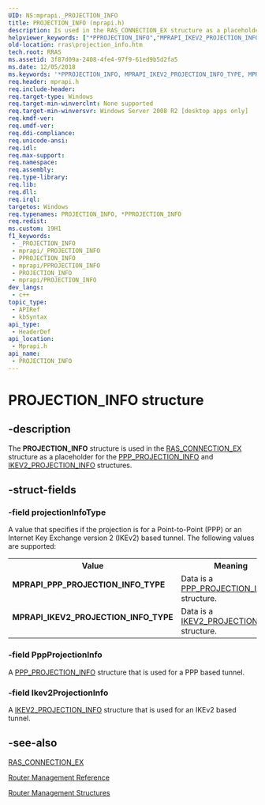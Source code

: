```yaml
---
UID: NS:mprapi._PROJECTION_INFO
title: PROJECTION_INFO (mprapi.h)
description: Is used in the RAS_CONNECTION_EX structure as a placeholder for the PPP_PROJECTION_INFO and IKEV2_PROJECTION_INFO structures.
helpviewer_keywords: ["*PPROJECTION_INFO","MPRAPI_IKEV2_PROJECTION_INFO_TYPE","MPRAPI_PPP_PROJECTION_INFO_TYPE","PPROJECTION_INFO","PPROJECTION_INFO structure pointer [RAS]","PROJECTION_INFO","PROJECTION_INFO structure [RAS]","mprapi/PPROJECTION_INFO","mprapi/PROJECTION_INFO","rras.projection_info"]
old-location: rras\projection_info.htm
tech.root: RRAS
ms.assetid: 3f87d09a-2408-4fe4-97f9-61ed9b5d2fa5
ms.date: 12/05/2018
ms.keywords: '*PPROJECTION_INFO, MPRAPI_IKEV2_PROJECTION_INFO_TYPE, MPRAPI_PPP_PROJECTION_INFO_TYPE, PPROJECTION_INFO, PPROJECTION_INFO structure pointer [RAS], PROJECTION_INFO, PROJECTION_INFO structure [RAS], mprapi/PPROJECTION_INFO, mprapi/PROJECTION_INFO, rras.projection_info'
req.header: mprapi.h
req.include-header: 
req.target-type: Windows
req.target-min-winverclnt: None supported
req.target-min-winversvr: Windows Server 2008 R2 [desktop apps only]
req.kmdf-ver: 
req.umdf-ver: 
req.ddi-compliance: 
req.unicode-ansi: 
req.idl: 
req.max-support: 
req.namespace: 
req.assembly: 
req.type-library: 
req.lib: 
req.dll: 
req.irql: 
targetos: Windows
req.typenames: PROJECTION_INFO, *PPROJECTION_INFO
req.redist: 
ms.custom: 19H1
f1_keywords:
 - _PROJECTION_INFO
 - mprapi/_PROJECTION_INFO
 - PPROJECTION_INFO
 - mprapi/PPROJECTION_INFO
 - PROJECTION_INFO
 - mprapi/PROJECTION_INFO
dev_langs:
 - c++
topic_type:
 - APIRef
 - kbSyntax
api_type:
 - HeaderDef
api_location:
 - Mprapi.h
api_name:
 - PROJECTION_INFO
---
```


# PROJECTION_INFO structure


## -description

The <b>PROJECTION_INFO</b> structure  is used in the <a href="/windows/desktop/api/mprapi/ns-mprapi-ras_connection_ex">RAS_CONNECTION_EX</a> structure as a placeholder for  the <a href="/windows/desktop/api/mprapi/ns-mprapi-ppp_projection_info">PPP_PROJECTION_INFO</a>  and <a href="/windows/desktop/api/mprapi/ns-mprapi-ikev2_projection_info">IKEV2_PROJECTION_INFO</a> structures.

## -struct-fields

### -field projectionInfoType

A value that specifies if the projection is for a Point-to-Point (PPP) or an Internet Key Exchange version 2 (IKEv2) based tunnel. The following values are supported:

<table>
<tr>
<th>Value</th>
<th>Meaning</th>
</tr>
<tr>
<td width="40%"><a id="MPRAPI_PPP_PROJECTION_INFO_TYPE"></a><a id="mprapi_ppp_projection_info_type"></a><dl>
<dt><b>MPRAPI_PPP_PROJECTION_INFO_TYPE</b></dt>
</dl>
</td>
<td width="60%">
Data is a <a href="/windows/desktop/api/mprapi/ns-mprapi-ppp_projection_info">PPP_PROJECTION_INFO</a> structure.

</td>
</tr>
<tr>
<td width="40%"><a id="MPRAPI_IKEV2_PROJECTION_INFO_TYPE"></a><a id="mprapi_ikev2_projection_info_type"></a><dl>
<dt><b>MPRAPI_IKEV2_PROJECTION_INFO_TYPE</b></dt>
</dl>
</td>
<td width="60%">
Data is a <a href="/windows/desktop/api/mprapi/ns-mprapi-ikev2_projection_info">IKEV2_PROJECTION_INFO</a> structure.

</td>
</tr>
</table>

### -field PppProjectionInfo

A <a href="/windows/desktop/api/mprapi/ns-mprapi-ppp_projection_info">PPP_PROJECTION_INFO</a> structure that is used for a PPP based tunnel.

### -field Ikev2ProjectionInfo

A <a href="/windows/desktop/api/mprapi/ns-mprapi-ikev2_projection_info">IKEV2_PROJECTION_INFO</a> structure that is used for an IKEv2 based tunnel.

## -see-also

<a href="/windows/desktop/api/mprapi/ns-mprapi-ras_connection_ex">RAS_CONNECTION_EX</a>



<a href="/windows/desktop/RRAS/router-management-reference">Router Management Reference</a>



<a href="/windows/desktop/RRAS/router-management-structures">Router Management Structures</a>